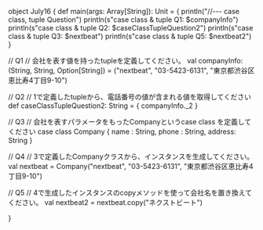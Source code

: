 object July16 {
  def main(args: Array[String]): Unit = {
    println("//--- case class, tuple Question")
    println(s"case class & tuple Q1: $companyInfo")
    println(s"case class & tuple Q2: $caseClassTupleQuestion2")
    println(s"case class & tuple Q3: $nextbeat")
    println(s"case class & tuple Q5: $nextbeat2")
  }
  
  // Q1
  // 会社を表す値を持ったtupleを定義してください。
  val companyInfo: (String, String, Option[String]) = ("nextbeat", "03-5423-6131", "東京都渋谷区恵比寿4丁目9-10")
  
  // Q2
  // 1で定義したtupleから、電話番号の値が含まれる値を取得してください
  def caseClassTupleQuestion2: String = {
      companyInfo._2
  }
  
  // Q3
  // 会社を表すパラメータをもったCompanyというcase class を定義してください
  case class Company {
      name   : String, 
      phone  : String,
      address: String
  }

  // Q4
  // 3で定義したCompanyクラスから、インスタンスを生成してください。
   val nextbeat = Company("nextbeat", "03-5423-6131", "東京都渋谷区恵比寿4丁目9-10")

  // Q5
  // 4で生成したインスタンスのcopyメソッドを使って会社名を置き換えてください。
  val nextbeat2 = nextbeat.copy("ネクストビート")
  
  

}
